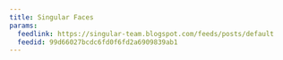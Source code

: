 ```yaml
---
title: Singular Faces
params:
  feedlink: https://singular-team.blogspot.com/feeds/posts/default
  feedid: 99d66027bcdc6fd0f6fd2a6909839ab1
---
```


